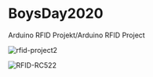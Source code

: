 # BoysDay2020

Arduino RFID Projekt/Arduino RFID Project

![rfid-project2](https://user-images.githubusercontent.com/10455184/76113912-4cde2d80-5fe5-11ea-8200-9d5e1a062d03.jpg)

![RFID-RC522](https://user-images.githubusercontent.com/10455184/76159734-a64c7680-6123-11ea-846f-fc173ae91ac2.jpg)
